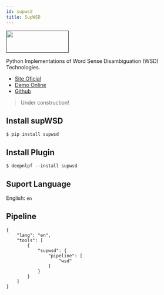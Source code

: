 ```yaml
---
id: supwsd
title: SupWSD
---
```


<a href="" target="_blank">
    <img src="" data-canonical-src="" width="170" height="60" />
</a>

Python Implementations of Word Sense Disambiguation (WSD) Technologies.

- [Site Oficial](https://supwsd.net/supwsd/)
- [Demo Online](https://supwsd.net/supwsd/demo.jsp)
- [Github](https://github.com/SI3P/supWSD)

> Under construction!

## Install supWSD

    $ pip install supwsd

## Install Plugin

    $ deepnlpf --install supwsd

## Suport Language

English: ```en``` <br/>

## Pipeline
```
{
    "lang": "en",
    "tools": [
        {
            "supwsd": {
                "pipeline": [
                    "wsd"
                ]
            }
        }
    ]
}
```